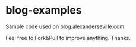 blog-examples
=============

Sample code used on blog.alexanderseville.com.

Feel free to Fork&Pull to improve anything. Thanks.